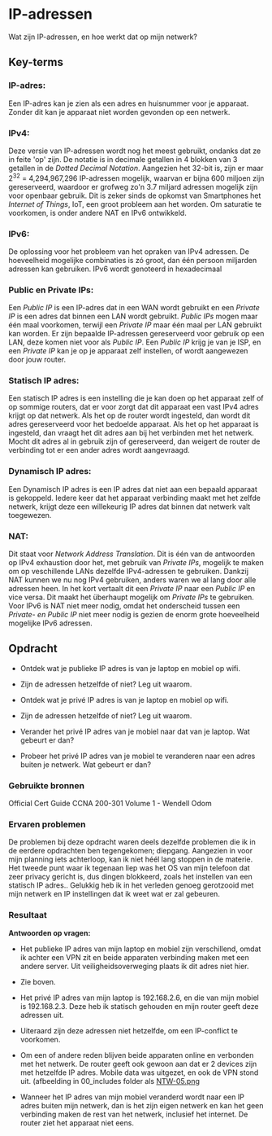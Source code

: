 # IP-adressen
Wat zijn IP-adressen, en hoe werkt dat op mijn netwerk?

## Key-terms

### IP-adres:  
Een IP-adres kan je zien als een adres en huisnummer voor je apparaat. Zonder dit kan je apparaat niet worden gevonden op een netwerk.

### IPv4:  
Deze versie van IP-adressen wordt nog het meest gebruikt, ondanks dat ze in feite 'op' zijn.
De notatie is in decimale getallen in 4 blokken van 3 getallen in de *Dotted Decimal Notation*.   Aangezien het 32-bit is, zijn er maar 2<sup>32</sup> = 4,294,967,296 IP-adressen mogelijk, waarvan er bijna 600 miljoen zijn gereserveerd, waardoor er grofweg zo'n 3.7 miljard adressen mogelijk zijn voor openbaar gebruik. Dit is zeker sinds de opkomst van Smartphones het  *Internet of Things*, IoT, een groot probleem aan het worden. Om saturatie te voorkomen, is onder andere NAT en IPv6 ontwikkeld.

### IPv6:
De oplossing voor het probleem van het opraken van IPv4 adressen. De hoeveelheid mogelijke combinaties is zó groot, dan één persoon miljarden adressen kan gebruiken.
IPv6 wordt genoteerd in hexadecimaal

### Public en Private IPs:
Een *Public IP* is een IP-adres dat in een WAN wordt gebruikt en een *Private IP* is een adres dat binnen een LAN wordt gebruikt. *Public IPs* mogen maar één maal voorkomen, terwijl een *Private IP* maar één maal per LAN gebruikt kan worden. Er zijn bepaalde IP-adressen gereserveerd voor gebruik op een LAN, deze komen niet voor als *Public IP*.
Een *Public IP* krijg je van je ISP, en een *Private IP* kan je op je apparaat zelf instellen, of wordt aangewezen door jouw router.

### Statisch IP adres:
Een statisch IP adres is een instelling die je kan doen op het apparaat zelf of op sommige routers, dat er voor zorgt dat dit apparaat een vast IPv4 adres krijgt op dat netwerk. Als het op de router wordt ingesteld, dan wordt dit adres gereserveerd voor het bedoelde apparaat. Als het op het apparaat is ingesteld, dan vraagt het dit adres aan bij het verbinden met het netwerk. Mocht dit adres al in gebruik zijn of gereserveerd, dan weigert de router de verbinding tot er een ander adres wordt aangevraagd.

### Dynamisch IP adres:  
Een Dynamisch IP adres is een IP adres dat niet aan een bepaald apparaat is gekoppeld. Iedere keer dat het apparaat verbinding maakt met het zelfde netwerk, krijgt deze een willekeurig IP adres dat binnen dat netwerk valt toegewezen.

### NAT:
Dit staat voor *Network Address Translation*. Dit is één van de antwoorden op IPv4 exhaustion door het, met gebruik van *Private IPs*, mogelijk te maken om op veschillende LANs dezelfde IPv4-adressen te gebruiken. Dankzij NAT kunnen we nu nog IPv4 gebruiken, anders waren we al lang door alle adressen heen.
In het kort vertaalt dit een *Private IP* naar een *Public IP* en vice versa. Dit maakt het überhaupt mogelijk om *Private IPs* te gebruiken.
Voor IPv6 is NAT niet meer nodig, omdat het onderscheid tussen een *Private- en Public IP* niet meer nodig is gezien de enorm grote hoeveelheid mogelijke IPv6 adressen.

## Opdracht
-   Ontdek wat je publieke IP adres is van je laptop en mobiel op wifi.
    
-   Zijn de adressen hetzelfde of niet? Leg uit waarom.
    
-   Ontdek wat je privé IP adres is van je laptop en mobiel op wifi.
    
-   Zijn de adressen hetzelfde of niet? Leg uit waarom.
    
-   Verander het privé IP adres van je mobiel naar dat van je laptop. Wat gebeurt er dan?
    
-   Probeer het privé IP adres van je mobiel te veranderen naar een adres buiten je netwerk. Wat gebeurt er dan?

### Gebruikte bronnen
Official Cert Guide CCNA 200-301 Volume 1 - Wendell Odom

### Ervaren problemen
De problemen bij deze opdracht waren deels dezelfde problemen die ik in de eerdere opdrachten ben tegengekomen; diepgang. Aangezien in voor mijn planning iets achterloop, kan ik niet héél lang stoppen in de materie.
Het tweede punt waar ik tegenaan liep was het OS van mijn telefoon dat zeer privacy gericht is, dus dingen blokkeerd, zoals het instellen van een statisch IP adres.. Gelukkig heb ik in het verleden genoeg gerotzooid met mijn netwerk en IP instellingen dat ik weet wat er zal gebeuren.

### Resultaat
**Antwoorden op vragen:**
- Het publieke IP adres van mijn laptop en mobiel zijn verschillend, omdat ik achter een VPN zit en beide apparaten verbinding maken met een andere server. Uit veiligheidsoverweging plaats ik dit adres niet hier.
- Zie boven.
- Het privé IP adres van mijn laptop is 192.168.2.6, en die van mijn mobiel is 192.168.2.3. Deze heb ik statisch gehouden en mijn router geeft deze adressen uit.
- Uiteraard zijn deze adressen niet hetzelfde, om een IP-conflict te voorkomen.
- Om een of andere reden blijven beide apparaten online en verbonden met het netwerk. De router geeft ook gewoon aan dat er 2 devices zijn met hetzelfde IP adres. Mobile data was uitgezet, en ook de VPN stond uit. (afbeelding in 00_includes folder als [NTW-05.png](/00_includes/NTW-05.png)
[](/00_includes/NTW-05.png)

- Wanneer het IP adres van mijn mobiel veranderd wordt naar een IP adres buiten mijn netwerk, dan is het zijn eigen netwerk en kan het geen verbinding maken de rest van het netwerk, inclusief het internet. De router ziet het apparaat niet eens.
